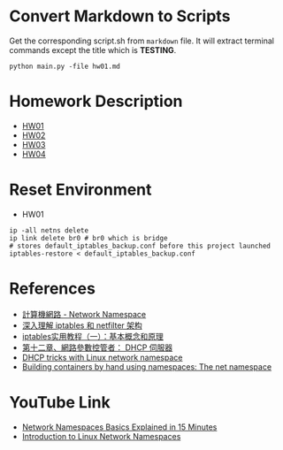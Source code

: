 # Convert Markdown to Scripts
Get the corresponding script.sh from `markdown` file. It will extract terminal commands except the title which is **TESTING**.
```
python main.py -file hw01.md
```
# Homework Description
- [HW01](hw01.md)
- [HW02]()
- [HW03]()
- [HW04]()

# Reset Environment
- HW01
```
ip -all netns delete
ip link delete br0 # br0 which is bridge
# stores default_iptables_backup.conf before this project launched
iptables-restore < default_iptables_backup.conf 
```

# References
* [計算機網路 - Network Namespace](https://hackmd.io/@0xff07/network/https%3A%2F%2Fhackmd.io%2F%400xff07%2FSJzOwViYF#Linux-Bridges-IP-Tables-and-CNI-Plug-Ins---A-Container-Networking-Deepdive)
* [深入理解 iptables 和 netfilter 架构](https://arthurchiao.art/blog/deep-dive-into-iptables-and-netfilter-arch-zh/#42-nat-table%E7%BD%91%E7%BB%9C%E5%9C%B0%E5%9D%80%E8%BD%AC%E6%8D%A2)
* [iptables实用教程（一）：基本概念和原理](https://www.cnblogs.com/foxgab/p/6896957.html)
* [第十二章、網路參數控管者： DHCP 伺服器](https://linux.vbird.org/linux_server/centos6/0340dhcp.php)
* [DHCP tricks with Linux network namespace](http://blog.asiantuntijakaveri.fi/2015/07/dhcp-tricks-with-linux-network-namespace.html)
* [Building containers by hand using namespaces: The net namespace](https://www.redhat.com/sysadmin/net-namespaces)

# YouTube Link
* [Network Namespaces Basics Explained in 15 Minutes](https://youtu.be/j_UUnlVC2Ss)
* [Introduction to Linux Network Namespaces](https://youtu.be/_WgUwUf1d34)